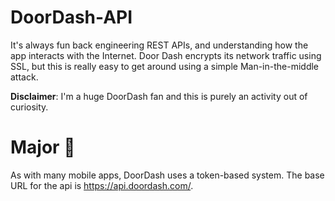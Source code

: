 # DoorDash-API

It's always fun back engineering REST APIs, and understanding how the app interacts with the Internet. Door Dash encrypts its network traffic using SSL, but this is really easy to get around using a simple Man-in-the-middle attack.

**Disclaimer**: I'm a huge DoorDash fan and this is purely an activity out of curiosity.

# Major 🔑

As with many mobile apps, DoorDash uses a token-based system. The base URL for the api is https://api.doordash.com/.
